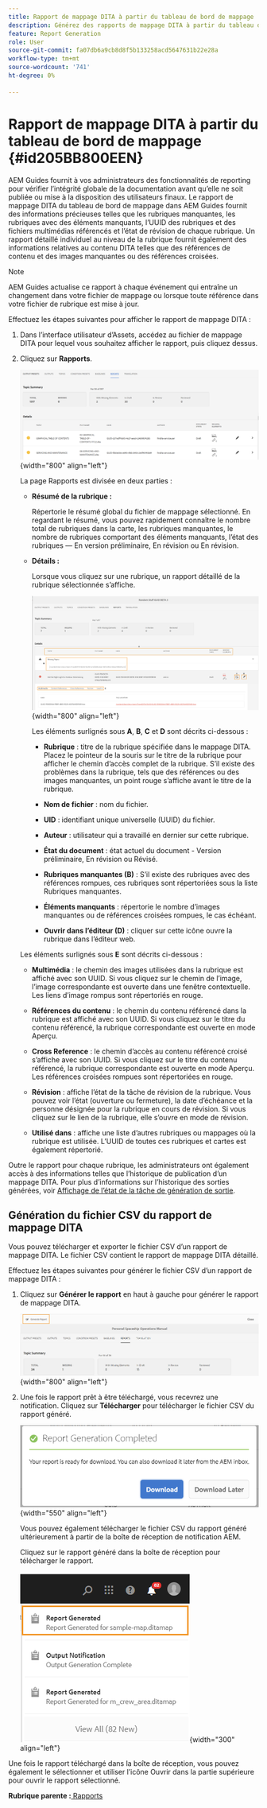```yaml
---
title: Rapport de mappage DITA à partir du tableau de bord de mappage
description: Générez des rapports de mappage DITA à partir du tableau de bord de mappage dans AEM Guides. Découvrez comment générer le fichier CSV d’un rapport de mappage DITA.
feature: Report Generation
role: User
source-git-commit: fa07db6a9cb8d8f5b133258acd5647631b22e28a
workflow-type: tm+mt
source-wordcount: '741'
ht-degree: 0%

---
```


# Rapport de mappage DITA à partir du tableau de bord de mappage {#id205BB800EEN}

AEM Guides fournit à vos administrateurs des fonctionnalités de reporting pour vérifier l’intégrité globale de la documentation avant qu’elle ne soit publiée ou mise à la disposition des utilisateurs finaux. Le rapport de mappage DITA du tableau de bord de mappage dans AEM Guides fournit des informations précieuses telles que les rubriques manquantes, les rubriques avec des éléments manquants, l’UUID des rubriques et des fichiers multimédias référencés et l’état de révision de chaque rubrique. Un rapport détaillé individuel au niveau de la rubrique fournit également des informations relatives au contenu DITA telles que des références de contenu et des images manquantes ou des références croisées.

>[!NOTE]
>
> AEM Guides actualise ce rapport à chaque événement qui entraîne un changement dans votre fichier de mappage ou lorsque toute référence dans votre fichier de rubrique est mise à jour.

Effectuez les étapes suivantes pour afficher le rapport de mappage DITA :

1. Dans l’interface utilisateur d’Assets, accédez au fichier de mappage DITA pour lequel vous souhaitez afficher le rapport, puis cliquez dessus.

1. Cliquez sur **Rapports**.

   ![](images/reports-page-uuid.png){width="800" align="left"}

   La page Rapports est divisée en deux parties :

   - **Résumé de la rubrique :**

     Répertorie le résumé global du fichier de mappage sélectionné. En regardant le résumé, vous pouvez rapidement connaître le nombre total de rubriques dans la carte, les rubriques manquantes, le nombre de rubriques comportant des éléments manquants, l’état des rubriques — En version préliminaire, En révision ou En révision.

   - **Détails :**

     Lorsque vous cliquez sur une rubrique, un rapport détaillé de la rubrique sélectionnée s’affiche.

     ![](images/detailed-report-uuid.png){width="800" align="left"}

     Les éléments surlignés sous **A**, **B**, **C** et **D** sont décrits ci-dessous :

      - **Rubrique** : titre de la rubrique spécifiée dans le mappage DITA. Placez le pointeur de la souris sur le titre de la rubrique pour afficher le chemin d’accès complet de la rubrique. S’il existe des problèmes dans la rubrique, tels que des références ou des images manquantes, un point rouge s’affiche avant le titre de la rubrique.

      - **Nom de fichier** : nom du fichier.

      - **UID** : identifiant unique universelle \(UUID\) du fichier.

      - **Auteur** : utilisateur qui a travaillé en dernier sur cette rubrique.

      - **État du document** : état actuel du document - Version préliminaire, En révision ou Révisé.

      - **Rubriques manquantes \(B\)** : S’il existe des rubriques avec des références rompues, ces rubriques sont répertoriées sous la liste Rubriques manquantes.

      - **Éléments manquants** : répertorie le nombre d’images manquantes ou de références croisées rompues, le cas échéant.

      - **Ouvrir dans l’éditeur \(D\)** : cliquer sur cette icône ouvre la rubrique dans l’éditeur web.


   Les éléments surlignés sous **E** sont décrits ci-dessous :

   - **Multimédia** : le chemin des images utilisées dans la rubrique est affiché avec son UUID. Si vous cliquez sur le chemin de l’image, l’image correspondante est ouverte dans une fenêtre contextuelle. Les liens d’image rompus sont répertoriés en rouge.

   - **Références du contenu** : le chemin du contenu référencé dans la rubrique est affiché avec son UUID. Si vous cliquez sur le titre du contenu référencé, la rubrique correspondante est ouverte en mode Aperçu.

   - **Cross Reference** : le chemin d’accès au contenu référencé croisé s’affiche avec son UUID. Si vous cliquez sur le titre du contenu référencé, la rubrique correspondante est ouverte en mode Aperçu. Les références croisées rompues sont répertoriées en rouge.

   - **Révision** : affiche l’état de la tâche de révision de la rubrique. Vous pouvez voir l’état \(ouverture ou fermeture\), la date d’échéance et la personne désignée pour la rubrique en cours de révision. Si vous cliquez sur le lien de la rubrique, elle s’ouvre en mode de révision.

   - **Utilisé dans** : affiche une liste d’autres rubriques ou mappages où la rubrique est utilisée. L’UUID de toutes ces rubriques et cartes est également répertorié.

Outre le rapport pour chaque rubrique, les administrateurs ont également accès à des informations telles que l’historique de publication d’un mappage DITA. Pour plus d’informations sur l’historique des sorties générées, voir [Affichage de l’état de la tâche de génération de sortie](generate-output-for-a-dita-map.md#viewing_output_history).

## Génération du fichier CSV du rapport de mappage DITA

Vous pouvez télécharger et exporter le fichier CSV d’un rapport de mappage DITA. Le fichier CSV contient le rapport de mappage DITA détaillé.

Effectuez les étapes suivantes pour générer le fichier CSV d’un rapport de mappage DITA :

1. Cliquez sur **Générer le rapport** en haut à gauche pour générer le rapport de mappage DITA.

   ![](images/generate-DITA-map-report.png){width="800" align="left"}

1. Une fois le rapport prêt à être téléchargé, vous recevrez une notification. Cliquez sur **Télécharger** pour télécharger le fichier CSV du rapport généré.

   ![](images/download-report-dialog.png){width="550" align="left"}


   Vous pouvez également télécharger le fichier CSV du rapport généré ultérieurement à partir de la boîte de réception de notification AEM.

   Cliquez sur le rapport généré dans la boîte de réception pour télécharger le rapport.

   ![](images/report-inbox--notification.png){width="300" align="left"}

Une fois le rapport téléchargé dans la boîte de réception, vous pouvez également le sélectionner et utiliser l’icône Ouvrir dans la partie supérieure pour ouvrir le rapport sélectionné.

**Rubrique parente :**[ Rapports](reports-intro.md)
